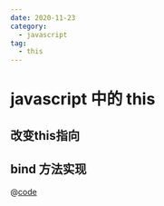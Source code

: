 ```yaml
---
date: 2020-11-23
category:
  - javascript
tag:
  - this
---
```


# javascript 中的 this

## 改变this指向


## bind 方法实现

@[code](bind.js)
